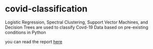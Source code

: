 # covid-classification
Logistic Regression, Spectral Clustering, Support Vector Machines, and Decision Trees are used to classify Covd-19 Data based on pre-existing conditions in Python

you can read the report [here](https://github.com/rowancurry/covid-classification/blob/main/Covid%20Classification%20Report.pdf)
